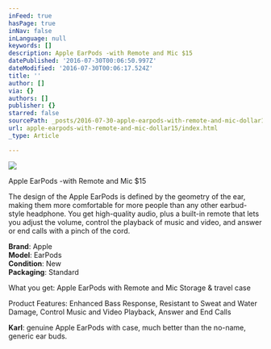 ```yaml
---
inFeed: true
hasPage: true
inNav: false
inLanguage: null
keywords: []
description: Apple EarPods -with Remote and Mic $15
datePublished: '2016-07-30T00:06:50.997Z'
dateModified: '2016-07-30T00:06:17.524Z'
title: ''
author: []
via: {}
authors: []
publisher: {}
starred: false
sourcePath: _posts/2016-07-30-apple-earpods-with-remote-and-mic-dollar15.md
url: apple-earpods-with-remote-and-mic-dollar15/index.html
_type: Article

---
```

![](https://the-grid-user-content.s3-us-west-2.amazonaws.com/4e1725c5-9b45-4626-a710-4804a5c00539.jpg)

Apple EarPods -with Remote and Mic $15

The design of the Apple EarPods is defined by the geometry of the ear, making them more comfortable for more people than any other earbud-style headphone. You get high-quality audio, plus a built-in remote that lets you adjust the volume, control the playback of music and video, and answer or end calls with a pinch of the cord. 

**Brand**: Apple   
**Model**: EarPods   
**Condition**: New   
**Packaging**: Standard 

What you get: Apple EarPods with Remote and Mic Storage & travel case 

Product Features: Enhanced Bass Response, Resistant to Sweat and Water Damage, Control Music and Video Playback, Answer and End Calls

**Karl**: genuine Apple EarPods with case, much better than the no-name, generic ear buds.
